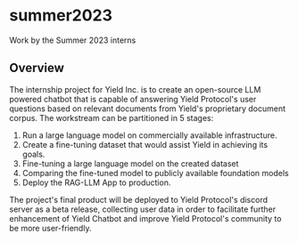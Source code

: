 # summer2023
Work by the Summer 2023 interns

## Overview
The internship project for Yield Inc. is to create an open-source LLM powered chatbot that is capable of answering Yield Protocol's user questions based on relevant documents from Yield's proprietary document corpus.
The workstream can be partitioned in 5 stages:
1.  Run a large language model on commercially available infrastructure. 
2.  Create a fine-tuning dataset that would assist Yield in achieving its goals. 
3.  Fine-tuning a large language model on the created dataset
4.  Comparing the fine-tuned model to publicly available foundation models 
5.  Deploy the RAG-LLM App to production.

The project's final product will be deployed to Yield Protocol's discord server as a beta release, collecting user data in order to facilitate further enhancement of Yield Chatbot and improve Yield Protocol's community to be more user-friendly.
